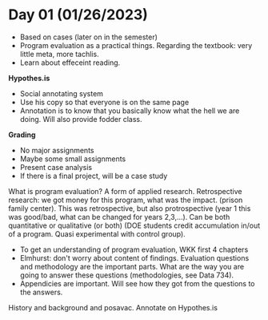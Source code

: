 # Day 01 (01/26/2023)
* Based on cases (later on in the semester)
* Program evaluation as a practical things. Regarding the textbook: very little meta, more tachlis.
* Learn about effeceint reading.

**Hypothes.is**
* Social annotating system
* Use his copy so that everyone is on the same page
* Annotation is to know that you basically know what the hell we are doing. Will also provide fodder class.

**Grading**
* No major assignments
* Maybe some small assignments
* Present case analysis
* If there is a final project, will be a case study

What is program evaluation? A form of applied research. Retrospective research: we got money for this program, what was the impact. (prison family center). This was retrospective, but also protrospective (year 1 this was good/bad, what can be changed for years 2,3,...). Can be both quantitative or qualitative (or both) (DOE students credit accumulation in/out of a program. Quasi experimental with control group).

* To get an understanding of program evaluation, WKK first 4 chapters
* Elmhurst: don't worry about content of findings. Evaluation questions and methodology are the important parts. What are the way you are going to answer these questions (methodologies, see Data 734).
* Appendicies are important. Will see how they got from the questions to the answers.

History and background and posavac. Annotate on Hypothes.is
